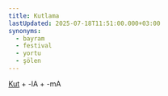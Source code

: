 ```yaml
---
title: Kutlama
lastUpdated: 2025-07-18T11:51:00.000+03:00
synonyms:
  - bayram
  - festival
  - yortu
  - şölen
---
```

[Kut](/sozluk/kut) + -lA + -mA

